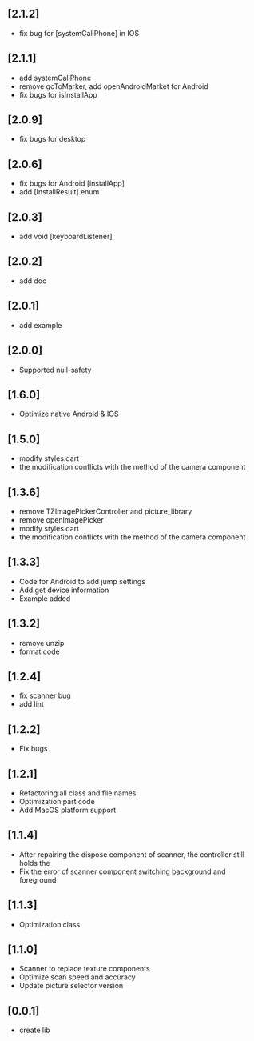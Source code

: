 ## [2.1.2]
 * fix bug for [systemCallPhone] in IOS
## [2.1.1]
 * add systemCallPhone 
 * remove goToMarker, add openAndroidMarket for Android
 * fix bugs for isInstallApp
## [2.0.9]
 * fix bugs for desktop
## [2.0.6]
 * fix bugs for Android [installApp]
 * add [InstallResult] enum
## [2.0.3]
 * add void [keyboardListener]
## [2.0.2]
 * add doc
## [2.0.1]
 * add example
## [2.0.0]
 * Supported null-safety
## [1.6.0]
 * Optimize native Android & IOS
## [1.5.0]
 * modify styles.dart
 * the modification conflicts with the method of the camera component
## [1.3.6]
 * remove TZImagePickerController and picture_library
 * remove openImagePicker
 * modify styles.dart
 * the modification conflicts with the method of the camera component
## [1.3.3]
 * Code for Android to add jump settings
 * Add get device information
 * Example added
## [1.3.2]
 * remove unzip
 * format code
## [1.2.4]
 * fix scanner bug
 * add lint
## [1.2.2]
 * Fix bugs
## [1.2.1]
 * Refactoring all class and file names
 * Optimization part code
 * Add MacOS platform support
## [1.1.4]
 * After repairing the dispose component of scanner, the controller still holds the
 * Fix the error of scanner component switching background and foreground
## [1.1.3]
 * Optimization class
## [1.1.0]
 * Scanner to replace texture components
 * Optimize scan speed and accuracy
 * Update picture selector version
## [0.0.1]
 *  create lib